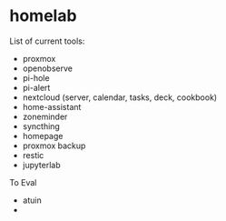 # homelab

List of current tools:
- proxmox
- openobserve
- pi-hole
- pi-alert
- nextcloud (server, calendar, tasks, deck, cookbook)
- home-assistant
- zoneminder
- syncthing
- homepage
- proxmox backup
- restic
- jupyterlab

To Eval
- atuin
- 
